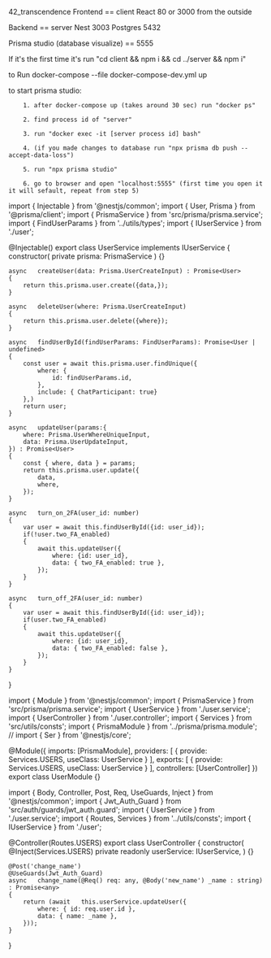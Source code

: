 42_transcendence
Frontend == client React 80 or 3000 from the outside

Backend == server Nest 3003 Postgres 5432

Prisma studio (database visualize) == 5555

If it's the first time it's run "cd client && npm i && cd ../server && npm i"

to Run docker-compose --file docker-compose-dev.yml up

to start prisma studio:

        1. after docker-compose up (takes around 30 sec) run "docker ps"

        2. find process id of "server"

        3. run "docker exec -it [server process id] bash"

        4. (if you made changes to database run "npx prisma db push --accept-data-loss")

        5. run "npx prisma studio"

        6. go to browser and open "localhost:5555" (first time you open it it will sefault, repeat from step 5)


import { Injectable } from '@nestjs/common';
import { User, Prisma } from '@prisma/client';
import { PrismaService } from 'src/prisma/prisma.service';
import { FindUserParams } from '../utils/types';
import { IUserService } from './user';

@Injectable()
export class UserService implements IUserService {
	constructor(
		private prisma: PrismaService
		) {}


	async	createUser(data: Prisma.UserCreateInput) : Promise<User>
	{
		return this.prisma.user.create({data,});
	}

	async	deleteUser(where: Prisma.UserCreateInput)
	{
		return this.prisma.user.delete({where});
	}

	async	findUserById(findUserParams: FindUserParams): Promise<User | undefined>
	{
		const user = await this.prisma.user.findUnique({
			where: {
				id: findUserParams.id,
			},
			include: { ChatParticipant: true} 
		},)
		return user;
	} 

	async	updateUser(params:{
		where: Prisma.UserWhereUniqueInput,
		data: Prisma.UserUpdateInput,
	}) : Promise<User>
	{
		const { where, data } = params;
		return this.prisma.user.update({
			data,
			where,
		});
	}

	async	turn_on_2FA(user_id: number)
	{
		var	user = await this.findUserById({id: user_id});
		if(!user.two_FA_enabled)
		{
			await this.updateUser({
				where: {id: user_id},
				data: { two_FA_enabled: true },
			});
		}
	}

	async	turn_off_2FA(user_id: number)
	{
		var	user = await this.findUserById({id: user_id});
		if(user.two_FA_enabled)
		{
			await this.updateUser({
				where: {id: user_id},
				data: { two_FA_enabled: false },
			});
		}
	}
}







import { Module } from '@nestjs/common';
import { PrismaService } from 'src/prisma/prisma.service';
import { UserService } from './user.service';
import { UserController } from './user.controller';
import { Services } from 'src/utils/consts';
import { PrismaModule } from '../prisma/prisma.module';
// import { Ser } from '@nestjs/core';

@Module({
  imports: [PrismaModule],
  providers: [
    {
      provide: Services.USERS,
      useClass: UserService
    }
  ],
  exports: [
    {
      provide: Services.USERS,
      useClass: UserService
    }
  ],
  controllers: [UserController]
})
export class UserModule {}










import { Body, Controller, Post, Req, UseGuards, Inject } from '@nestjs/common';
import { Jwt_Auth_Guard } from 'src/auth/guards/jwt_auth.guard';
import { UserService } from './user.service';
import { Routes, Services } from '../utils/consts';
import { IUserService } from './user';

@Controller(Routes.USERS)
export class UserController
{
	constructor(
		@Inject(Services.USERS) private readonly userService: IUserService,
	) {}

	@Post('change_name')
	@UseGuards(Jwt_Auth_Guard)
	async	change_name(@Req() req: any, @Body('new_name') _name : string) : Promise<any>
	{
		return (await	this.userService.updateUser({
			where: { id: req.user.id }, 
			data: { name: _name },
		}));
	}
}




